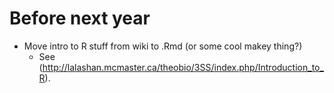 # Before next year

* Move intro to R stuff from wiki to .Rmd (or some cool makey thing?)
   * See (http://lalashan.mcmaster.ca/theobio/3SS/index.php/Introduction_to_R). 
